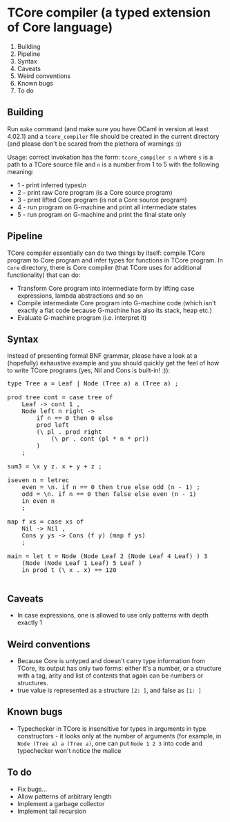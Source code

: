 # TCore compiler (a typed extension of Core language)

1. Building
2. Pipeline
3. Syntax
4. Caveats
5. Weird conventions
6. Known bugs
7. To do

## Building

Run `make` command (and make sure you have OCaml in version at least 4.02.1) and a `tcore_compiler` file should be created in the current directory
(and please don't be scared from the plethora of warnings :))

Usage:
correct invokation has the form: `tcore_compiler s n`
where `s` is a path to a TCore source file and `n` is a number
from 1 to 5 with the following meaning:

* 1 - print inferred types\n
* 2 - print raw Core program (is a Core source program)
* 3 - print lifted Core program (is not a Core source program)
* 4 - run program on G-machine and print all intermediate states
* 5 - run program on G-machine and print the final state only

## Pipeline

TCore compiler essentially can do two things by itself: compile TCore program to Core program and infer types for functions in TCore program.
In `Core` directory, there is Core compiler (that TCore uses for additional functionality) that can do:

* Transform Core program into intermediate form by lifting case expressions, lambda abstractions and so on
* Compile intermediate Core program into G-machine code (which isn't exactly a flat code because G-machine has also its stack, heap etc.)
* Evaluate G-machine program (i.e. interpret it)

## Syntax

Instead of presenting formal BNF grammar, please have a look at
a (hopefully) exhaustive example and you should quickly get the feel
of how to write TCore programs (yes, Nil and Cons is built-in! :)):

<pre>
type Tree a = Leaf | Node (Tree a) a (Tree a) ;

prod tree cont = case tree of
	Leaf -> cont 1 ,
	Node left n right ->
		if n == 0 then 0 else
		prod left
		(\ pl . prod right
			(\ pr . cont (pl * n * pr))
		)
	;

sum3 = \x y z. x + y + z ;

iseven n = letrec
	even = \n. if n == 0 then true else odd (n - 1) ;
	odd = \n. if n == 0 then false else even (n - 1)
	in even n
	;

map f xs = case xs of
	Nil -> Nil ,
	Cons y ys -> Cons (f y) (map f ys)
	;

main = let t = Node (Node Leaf 2 (Node Leaf 4 Leaf) ) 3 
	(Node (Node Leaf 1 Leaf) 5 Leaf )
	in prod t (\ x . x) == 120

</pre>

## Caveats

* In case expressions, one is allowed to use only patterns with
depth exactly 1

## Weird conventions

* Because Core is untyped and doesn't carry type information from TCore, its output has only two forms: either it's a number, or a structure with a tag, arity and list of contents that again can be numbers or structures.
* true value is represented as a structure `[2: ]`, and false as `[1: ]`

## Known bugs

* Typechecker in TCore is insensitive for types in arguments in type constructors - it looks only at the number of arguments (for example, in `Node (Tree a) a (Tree a)`, one can put `Node 1 2 3` into code and typechecker won't notice the malice

## To do

* Fix bugs...
* Allow patterns of arbitrary length
* Implement a garbage collector
* Implement tail recursion

